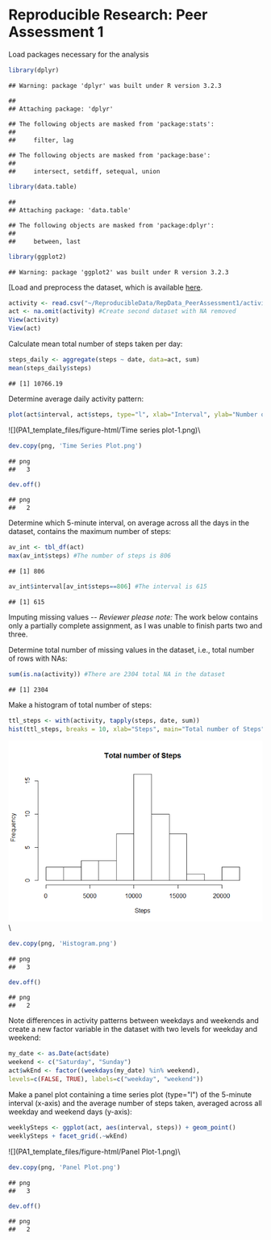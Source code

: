 # Reproducible Research: Peer Assessment 1
Load packages necessary for the analysis

```r
library(dplyr)
```

```
## Warning: package 'dplyr' was built under R version 3.2.3
```

```
## 
## Attaching package: 'dplyr'
```

```
## The following objects are masked from 'package:stats':
## 
##     filter, lag
```

```
## The following objects are masked from 'package:base':
## 
##     intersect, setdiff, setequal, union
```

```r
library(data.table)
```

```
## 
## Attaching package: 'data.table'
```

```
## The following objects are masked from 'package:dplyr':
## 
##     between, last
```

```r
library(ggplot2)
```

```
## Warning: package 'ggplot2' was built under R version 3.2.3
```

[Load and preprocess the dataset, which is available [here].

```r
activity <- read.csv("~/ReproducibleData/RepData_PeerAssessment1/activity.csv")
act <- na.omit(activity) #Create second dataset with NA removed
View(activity)
View(act)
```

Calculate mean total number of steps taken per day:

```r
steps_daily <- aggregate(steps ~ date, data=act, sum)
mean(steps_daily$steps)
```

```
## [1] 10766.19
```

Determine average daily activity pattern:

```r
plot(act$interval, act$steps, type="l", xlab="Interval", ylab="Number of Steps", main="Time Series of Steps per Interval")
```

![](PA1_template_files/figure-html/Time series plot-1.png)\

```r
dev.copy(png, 'Time Series Plot.png')
```

```
## png 
##   3
```

```r
dev.off()
```

```
## png 
##   2
```

Determine which 5-minute interval, on average across all the days in the dataset, contains the maximum number of steps:

```r
av_int <- tbl_df(act)
max(av_int$steps) #The number of steps is 806
```

```
## [1] 806
```

```r
av_int$interval[av_int$steps==806] #The interval is 615
```

```
## [1] 615
```

Imputing missing values -- *Reviewer please note:* The work below contains only a  partially complete assignment, as I was unable to finish parts two and three.

Determine total number of missing values in the dataset, i.e., total number of rows with NAs:

```r
sum(is.na(activity)) #There are 2304 total NA in the dataset
```

```
## [1] 2304
```

Make a histogram of total number of steps:

```r
ttl_steps <- with(activity, tapply(steps, date, sum))
hist(ttl_steps, breaks = 10, xlab="Steps", main="Total number of Steps")
```

![](PA1_template_files/figure-html/Histogram-1.png)\

```r
dev.copy(png, 'Histogram.png')
```

```
## png 
##   3
```

```r
dev.off()
```

```
## png 
##   2
```

Note differences in activity patterns between weekdays and weekends and create a new factor variable in the dataset with two levels for weekday and weekend:

```r
my_date <- as.Date(act$date)
weekend <- c("Saturday", "Sunday")
act$wkEnd <- factor((weekdays(my_date) %in% weekend),
levels=c(FALSE, TRUE), labels=c("weekday", "weekend"))
```

Make a panel plot containing a time series plot (type="l") of the 5-minute interval (x-axis) and the average number of steps taken, averaged across all weekday and weekend days (y-axis):

```r
weeklySteps <- ggplot(act, aes(interval, steps)) + geom_point()
weeklySteps + facet_grid(.~wkEnd)
```

![](PA1_template_files/figure-html/Panel Plot-1.png)\

```r
dev.copy(png, 'Panel Plot.png')
```

```
## png 
##   3
```

```r
dev.off()
```

```
## png 
##   2
```

[here]:  https://d396qusza40orc.cloudfront.net/repdata%2Fdata%2Factivity.zip
